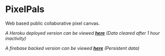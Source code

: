 PixelPals
============

Web based public collaborative pixel canvas.

*A Heroku deployed version can be viewed [**here**](https://eternalthinker.github.io/pixelpals) (Data cleared after 1 hour inactivity)*  

*A firebase backed version can be viewed [**here**](https://eternalthinker.github.io/pixelpals) (Persistent data)*

